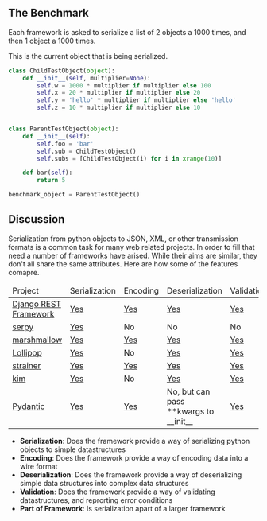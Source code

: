 ## The Benchmark

Each framework is asked to serialize a list of 2 objects a 1000 times, and then 1 object a 1000 times.

This is the current object that is being serialized.

```python
class ChildTestObject(object):
    def __init__(self, multiplier=None):
        self.w = 1000 * multiplier if multiplier else 100
        self.x = 20 * multiplier if multiplier else 20
        self.y = 'hello' * multiplier if multiplier else 'hello'
        self.z = 10 * multiplier if multiplier else 10


class ParentTestObject(object):
    def __init__(self):
        self.foo = 'bar'
        self.sub = ChildTestObject()
        self.subs = [ChildTestObject(i) for i in xrange(10)]

    def bar(self):
        return 5

benchmark_object = ParentTestObject()
```

## Discussion

Serialization from python objects to JSON, XML, or other transmission formats is a common task for many web related projects. In order to fill that need a number of frameworks have arised. While their aims are similar, they don't all share the same attributes. Here are how some of the features comapre.

<table class="table">
  <thead>
    <tr>
        <td>Project</td>
        <td>Serialization</td>
        <td>Encoding</td>
        <td>Deserialization</td>
        <td>Validation</td>
    </tr>
  </thead>
  <tbody>
    <tr>
      <td><a href="http://www.django-rest-framework.org/">Django REST Framework</a></td>
      <td><a href="http://www.django-rest-framework.org/api-guide/serializers/">Yes</a></td>
      <td><a href="http://www.django-rest-framework.org/api-guide/renderers/">Yes</a></td>
      <td><a href="http://www.django-rest-framework.org/api-guide/validators/">Yes</a></td>
      <td><a href="http://www.django-rest-framework.org/api-guide/validators/">Yes</a></td>
    </tr>
    <tr>
      <td><a href="http://serpy.readthedocs.io/">serpy</a></td>
      <td><a href="http://serpy.readthedocs.io/en/latest/#examples">Yes</a></td>
      <td>No</td>
      <td>No</td>
      <td>No</td>
    </tr>
    <tr>
      <td><a href="https://marshmallow.readthedocs.io/en/latest/">marshmallow</a></td>
      <td><a href="https://marshmallow.readthedocs.io/en/latest/quickstart.html#serializing-objects-dumping">Yes</a></td>
      <td><a href="https://marshmallow.readthedocs.io/en/latest/quickstart.html#serializing-objects-dumping">Yes</a></td>
      <td><a href="https://marshmallow.readthedocs.io/en/latest/quickstart.html#deserializing-objects-loading">Yes</a></td>
      <td><a href="https://marshmallow.readthedocs.io/en/latest/quickstart.html#validation">Yes</a></td>
    </tr>
    <tr>
      <td><a href="https://github.com/maximkulkin/lollipop">Lollipop</a></td>
      <td><a href="http://lollipop.readthedocs.io/en/latest/quickstart.html#serializing-data">Yes</a></td>
      <td>No</td>
      <td><a href="http://lollipop.readthedocs.io/en/latest/quickstart.html#deserializing-data">Yes</a></td>
      <td><a href="http://lollipop.readthedocs.io/en/latest/quickstart.html#validation">Yes</a></td>
    </tr>
    <tr>
      <td><a href="https://github.com/voidfiles/strainer">strainer</a></td>
      <td><a href="https://github.com/voidfiles/strainer#serialization-example">Yes</a></td>
      <td><a href="https://github.com/voidfiles/strainer/blob/master/strainer/encoders.py#L25">Yes</a></td>
      <td><a href="https://github.com/voidfiles/strainer#validation">Yes</a></td>
      <td><a href="https://github.com/voidfiles/strainer#validation">Yes</a></td>
    </tr>
    <tr>
      <td><a href="http://kim.readthedocs.io/en/latest/">kim</a></td>
      <td><a href="http://kim.readthedocs.io/en/latest/user/quickstart.html#serializing-data">Yes</a></td>
      <td>No</td>
      <td><a href="http://kim.readthedocs.io/en/latest/user/quickstart.html#marshaling-data">Yes</a></td>
      <td><a href="http://kim.readthedocs.io/en/latest/user/quickstart.html#handling-validation-errors">Yes</a></td>
    </tr>
    <tr>
      <td><a href="https://pydantic-docs.helpmanual.io/">Pydantic</a></td>
      <td><a href="https://pydantic-docs.helpmanual.io/#serialisation">Yes</a></td>
      <td><a href="https://pydantic-docs.helpmanual.io/#json-serialisation">Yes</a></td>
      <td>No, but can pass **kwargs to __init__</td>
      <td><a href="https://pydantic-docs.helpmanual.io/#validators">Yes</a></td>
    </tr>
  </tbody>
</table>

* **Serialization**: Does the framework provide a way of serializing python objects to simple datastructures
* **Encoding**: Does the framework provide a way of encoding data into a wire format
* **Deserialization**: Does the framework provide a way of deserializing simple data structures into complex data structures
* **Validation**: Does the framework provide a way of validating datastructures, and reprorting error conditions
* **Part of Framework**: Is serialization apart of a larger framework
